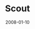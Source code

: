 ---
layout: music 
title: "Scout"
series: "The Drive"
date: 2008-01-10 
description: ""
audio: "http://s3.amazonaws.com/crossroadsaudiomessages/The_Drive_01_Scout_01-06-08_Tome.mp3"
audio-duration: "43:13"
---